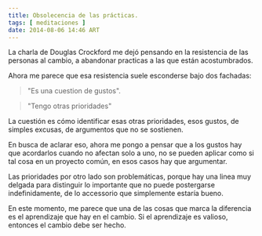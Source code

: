 ```yaml
---
title: Obsolecencia de las prácticas.
tags: [ meditaciones ]
date: 2014-08-06 14:46 ART
---
```


La charla de Douglas Crockford me dejó pensando en la resistencia de las
personas al cambio, a abandonar practicas a las que están acostumbrados.

Ahora me parece que esa resistencia suele esconderse bajo dos fachadas:

> "Es una cuestion de gustos".

> "Tengo otras prioridades"

La cuestión es cómo identificar esas otras prioridades, esos gustos, de
simples excusas, de argumentos que no se sostienen.

En busca de aclarar eso, ahora me pongo a pensar que a los gustos hay
que acordarlos cuando no afectan solo a uno, no se pueden aplicar como
si tal cosa en un proyecto común, en esos casos hay que argumentar.

Las prioridades por otro lado son problemáticas, porque hay una linea
muy delgada para distinguir lo importante que no puede postergarse
indefinidamente, de lo accessorio que simplemente estaría bueno.

En este momento, me parece que una de las cosas que marca la diferencia
es el aprendizaje que hay en el cambio. Si el aprendizaje es valioso,
entonces el cambio debe ser hecho.
